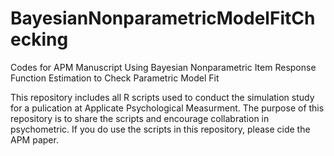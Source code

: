 # BayesianNonparametricModelFitChecking
Codes for APM Manuscript Using Bayesian Nonparametric Item Response Function Estimation  to Check Parametric Model Fit

This repository includes all R scripts used to conduct the simulation study for a pulication at Applicate Psychological Measurment. The purpose of this repository is to share the scripts and encourage collabration in psychometric. If you do use the scripts in this repository, please cide the APM paper.
